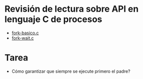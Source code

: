 # Revisión de lectura sobre API en lenguaje C de procesos

* [fork-basico.c](fork-basico.c)
* [fork-wait.c](fork-wait.c)

# Tarea

* Cómo garantizar que siempre se ejecute primero el padre?

